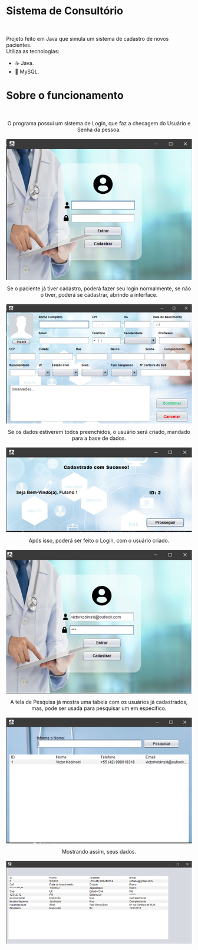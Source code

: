 # Sistema de Consultório
&nbsp;&nbsp;&nbsp;&nbsp;

  Projeto feito em Java que simula um sistema de cadastro de novos pacientes. <br>
  Utiliza as tecnologias:
  <ul>
  <li>☕ Java.</li>
  <li>🐬 MySQL.</li>
  </ul>
  
  <h1> Sobre o funcionamento </h1>
  &nbsp;&nbsp;&nbsp;&nbsp;
   <p align='center'> O programa possui um sistema de Login, que faz a checagem do Usuário e Senha da pessoa. <br>
    <br>
    <img src='Imagens/Login.png' align='center'>
    </p>
   <p align='center'> Se o paciente já tiver cadastro, poderá fazer seu login normalmente, se não o tiver, poderá se cadastrar, abrindo a interface. <br>
    <br>
    <img src='Imagens/Cadastro.png' align='center'>
    </p>
    <p align='center'> Se os dados estiverem todos preenchidos, o usuário será criado, mandado para a base de dados. <br>
    <br>
    <img src='Imagens/CadastroConcluido.png' align='center'>
    </p>
    <p align='center'> Após isso, poderá ser feito o Login, com o usuário criado. <br>
    <br>
    <img src='Imagens/LoginComSenha.png' align='center'>
    </p>
    <p align='center'> A tela de Pesquisa já mostra uma tabela com os usuários já cadastrados, mas, pode ser usada para pesquisar um em específico. <br>
    <br>
    <img src='Imagens/TelaPesquisar.png' align='center'>
    </p>
    <p align='center'> Mostrando assim, seus dados. <br>
    <br>
    <img src='Imagens/DadosUsuario.png' align='center'>
    </p>
    
    
    
    
   
   
  
  
